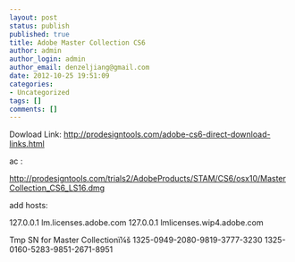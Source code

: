 ```yaml
---
layout: post
status: publish
published: true
title: Adobe Master Collection CS6
author: admin
author_login: admin
author_email: denzeljiang@gmail.com
date: 2012-10-25 19:51:09
categories:
- Uncategorized
tags: []
comments: []
---
```


Dowload Link:
http://prodesigntools.com/adobe-cs6-direct-download-links.html

ac :

http://prodesigntools.com/trials2/AdobeProducts/STAM/CS6/osx10/MasterCollection_CS6_LS16.dmg

add hosts:

127.0.0.1 lm.licenses.adobe.com
127.0.0.1 lmlicenses.wip4.adobe.com

Tmp SN for Master Collectionï¼š
1325-0949-2080-9819-3777-3230
1325-0160-5283-9851-2671-8951
